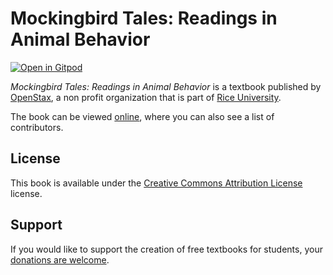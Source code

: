 # Mockingbird Tales: Readings in Animal Behavior

[![Open in Gitpod](https://gitpod.io/button/open-in-gitpod.svg)](https://gitpod.io/from-referrer/)

_Mockingbird Tales: Readings in Animal Behavior_ is a textbook published by [OpenStax](https://openstax.org/), a non profit organization that is part of [Rice University](https://www.rice.edu/).

The book can be viewed [online](https://github.com/cnx-user-books/cnxbook-mockingbird-tales-readings-in-animal-behavior/releases/latest), where you can also see a list of contributors.

## License
This book is available under the [Creative Commons Attribution License](./LICENSE) license.

## Support
If you would like to support the creation of free textbooks for students, your [donations are welcome](https://riceconnect.rice.edu/donation/support-openstax-banner).
